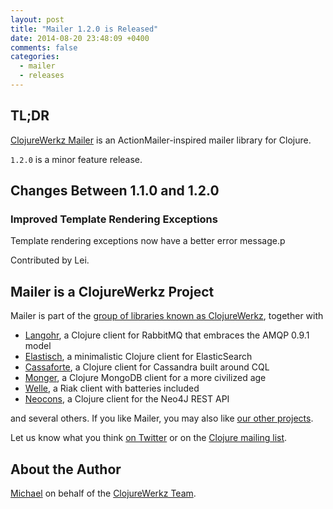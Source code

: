 ```yaml
---
layout: post
title: "Mailer 1.2.0 is Released"
date: 2014-08-20 23:48:09 +0400
comments: false
categories:
  - mailer
  - releases
---
```


## TL;DR

[ClojureWerkz Mailer](https://github.com/clojurewerkz/mailer) is an
ActionMailer-inspired mailer library for Clojure.

`1.2.0` is a minor feature release.


## Changes Between 1.1.0 and 1.2.0

### Improved Template Rendering Exceptions

Template rendering exceptions now have a better error message.p

Contributed by Lei.



## Mailer is a ClojureWerkz Project

Mailer is part of the [group of libraries known as ClojureWerkz](http://clojurewerkz.org), together with

 * [Langohr](http://clojurerabbitmq.info), a Clojure client for RabbitMQ that embraces the AMQP 0.9.1 model
 * [Elastisch](http://clojureelasticsearch.info), a minimalistic Clojure client for ElasticSearch
 * [Cassaforte](http://clojurecassandra.info), a Clojure client for Cassandra built around CQL
 * [Monger](http://clojuremongodb.info), a Clojure MongoDB client for a more civilized age
 * [Welle](http://clojureriak.info), a Riak client with batteries included
 * [Neocons](http://clojureneo4j.info), a Clojure client for the Neo4J REST API

and several others. If you like Mailer, you may also like [our other projects](http://clojurewerkz.org).

Let us know what you think [on Twitter](http://twitter.com/clojurewerkz) or on the [Clojure mailing list](https://groups.google.com/group/clojure).

## About the Author

[Michael](http://twitter.com/michaelklishin) on behalf of the [ClojureWerkz Team](http://twitter.com/clojurewerkz).
